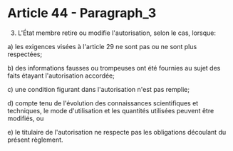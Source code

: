 # Article 44 - Paragraph_3

3. L'État membre retire ou modifie l'autorisation, selon le cas, lorsque:

a) les exigences visées à l'article 29 ne sont pas ou ne sont plus respectées;

b) des informations fausses ou trompeuses ont été fournies au sujet des faits étayant l'autorisation accordée;

c) une condition figurant dans l'autorisation n'est pas remplie;

d) compte tenu de l'évolution des connaissances scientifiques et techniques, le mode d'utilisation et les quantités utilisées peuvent être modifiés, ou

e) le titulaire de l'autorisation ne respecte pas les obligations découlant du présent règlement.